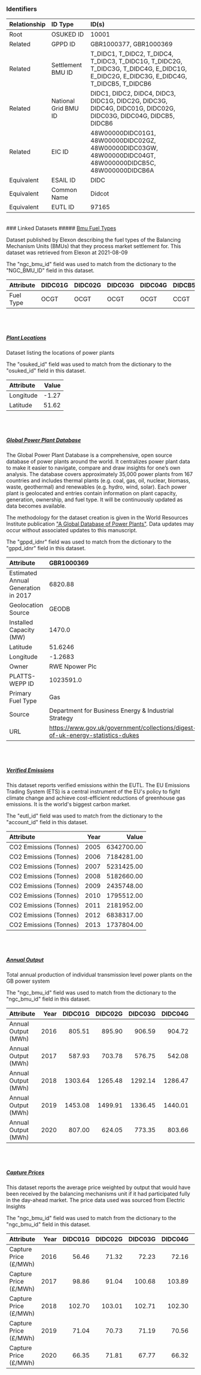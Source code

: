 ### Identifiers

| Relationship   | ID Type              | ID(s)                                                                                                                                  |
|:---------------|:---------------------|:---------------------------------------------------------------------------------------------------------------------------------------|
| Root           | OSUKED ID            | 10001                                                                                                                                  |
| Related        | GPPD ID              | GBR1000377, GBR1000369                                                                                                                 |
| Related        | Settlement BMU ID    | T_DIDC1, T_DIDC2, T_DIDC4, T_DIDC3, T_DIDC1G, T_DIDC2G, T_DIDC3G, T_DIDC4G, E_DIDC1G, E_DIDC2G, E_DIDC3G, E_DIDC4G, T_DIDCB5, T_DIDCB6 |
| Related        | National Grid BMU ID | DIDC1, DIDC2, DIDC4, DIDC3, DIDC1G, DIDC2G, DIDC3G, DIDC4G, DIDC01G, DIDC02G, DIDC03G, DIDC04G, DIDCB5, DIDCB6                         |
| Related        | EIC ID               | 48W00000DIDC01G1, 48W00000DIDC02GZ, 48W00000DIDC03GW, 48W00000DIDC04GT, 48W000000DIDCB5C, 48W000000DIDCB6A                             |
| Equivalent     | ESAIL ID             | DIDC                                                                                                                                   |
| Equivalent     | Common Name          | Didcot                                                                                                                                 |
| Equivalent     | EUTL ID              | 97165                                                                                                                                  |

<br>
### Linked Datasets
##### <a href="https://raw.githubusercontent.com/OSUKED/Dictionary-Datasets/main/datasets/bmu-fuel-types/datapackage.json">Bmu Fuel Types</a>

Dataset published by Elexon describing the fuel types of the Balancing Mechanism Units (BMUs) that they process market settlement for. This dataset was retrieved from Elexon at 2021-08-09

The "ngc_bmu_id" field was used to match from the dictionary to the "NGC_BMU_ID" field in this dataset.

| Attribute   | DIDC01G   | DIDC02G   | DIDC03G   | DIDC04G   | DIDCB5   | DIDCB6   |
|:------------|:----------|:----------|:----------|:----------|:---------|:---------|
| Fuel Type   | OCGT      | OCGT      | OCGT      | OCGT      | CCGT     | CCGT     |

<br><br>
##### <a href="https://raw.githubusercontent.com/OSUKED/Dictionary-Datasets/main/datasets/plant-locations/datapackage.json">Plant Locations</a>

Dataset listing the locations of power plants

The "osuked_id" field was used to match from the dictionary to the "osuked_id" field in this dataset.

| Attribute   |   Value |
|:------------|--------:|
| Longitude   |   -1.27 |
| Latitude    |   51.62 |

<br><br>
##### <a href="https://raw.githubusercontent.com/OSUKED/Dictionary-Datasets/main/datasets/global-power-plant-database/datapackage.json">Global Power Plant Database</a>

The Global Power Plant Database is a comprehensive, open source database of power plants around the world. It centralizes power plant data to make it easier to navigate, compare and draw insights for one’s own analysis. The database covers approximately 35,000 power plants from 167 countries and includes thermal plants (e.g. coal, gas, oil, nuclear, biomass, waste, geothermal) and renewables (e.g. hydro, wind, solar). Each power plant is geolocated and entries contain information on plant capacity, generation, ownership, and fuel type. It will be continuously updated as data becomes available. 

The methodology for the dataset creation is given in the World Resources Institute publication ["A Global Database of Power Plants"](https://www.wri.org/research/global-database-power-plants). Data updates may occur without associated updates to this manuscript.

The "gppd_idnr" field was used to match from the dictionary to the "gppd_idnr" field in this dataset.

| Attribute                           | GBR1000369                                                                     | GBR1000377                                                                     |
|:------------------------------------|:-------------------------------------------------------------------------------|:-------------------------------------------------------------------------------|
| Estimated Annual Generation in 2017 | 6820.88                                                                        | 464.0                                                                          |
| Geolocation Source                  | GEODB                                                                          | GEODB                                                                          |
| Installed Capacity (MW)             | 1470.0                                                                         | 100.0                                                                          |
| Latitude                            | 51.6246                                                                        | 51.6246                                                                        |
| Longitude                           | -1.2683                                                                        | -1.2683                                                                        |
| Owner                               | RWE Npower Plc                                                                 | RWE Npower Plc                                                                 |
| PLATTS-WEPP ID                      | 1023591.0                                                                      | NaN                                                                            |
| Primary Fuel Type                   | Gas                                                                            | Gas                                                                            |
| Source                              | Department for Business Energy & Industrial Strategy                           | Department for Business Energy & Industrial Strategy                           |
| URL                                 | https://www.gov.uk/government/collections/digest-of-uk-energy-statistics-dukes | https://www.gov.uk/government/collections/digest-of-uk-energy-statistics-dukes |

<br><br>
##### <a href="https://raw.githubusercontent.com/OSUKED/Dictionary-Datasets/main/datasets/verified-emissions/datapackage.json">Verified Emissions</a>

This dataset reports verified emissions within the EUTL. The EU Emissions Trading System (ETS) is a central instrument of the EU's policy to fight climate change and achieve cost-efficient reductions of greenhouse gas emissions. It is the world's biggest carbon market.

The "eutl_id" field was used to match from the dictionary to the "account_id" field in this dataset.

| Attribute              |   Year |      Value |
|:-----------------------|-------:|-----------:|
| CO2 Emissions (Tonnes) |   2005 | 6342700.00 |
| CO2 Emissions (Tonnes) |   2006 | 7184281.00 |
| CO2 Emissions (Tonnes) |   2007 | 5231425.00 |
| CO2 Emissions (Tonnes) |   2008 | 5182660.00 |
| CO2 Emissions (Tonnes) |   2009 | 2435748.00 |
| CO2 Emissions (Tonnes) |   2010 | 1795512.00 |
| CO2 Emissions (Tonnes) |   2011 | 2181952.00 |
| CO2 Emissions (Tonnes) |   2012 | 6838317.00 |
| CO2 Emissions (Tonnes) |   2013 | 1737804.00 |

<br><br>
##### <a href="https://raw.githubusercontent.com/OSUKED/Dictionary-Datasets/main/datasets/annual-output/datapackage.json">Annual Output</a>

Total annual production of individual transmission level power plants on the GB power system

The "ngc_bmu_id" field was used to match from the dictionary to the "ngc_bmu_id" field in this dataset.

| Attribute           |   Year |   DIDC01G |   DIDC02G |   DIDC03G |   DIDC04G |     DIDCB5 |     DIDCB6 |
|:--------------------|-------:|----------:|----------:|----------:|----------:|-----------:|-----------:|
| Annual Output (MWh) |   2016 |    805.51 |    895.90 |    906.59 |    904.72 | 3740564.95 | 2394716.10 |
| Annual Output (MWh) |   2017 |    587.93 |    703.78 |    576.75 |    542.08 | 3708766.45 | 2757882.40 |
| Annual Output (MWh) |   2018 |   1303.64 |   1265.48 |   1292.14 |   1286.47 | 3323661.45 | 2702690.75 |
| Annual Output (MWh) |   2019 |   1453.08 |   1499.91 |   1336.45 |   1440.01 | 4285470.60 | 2092243.40 |
| Annual Output (MWh) |   2020 |    807.00 |    624.05 |    773.35 |    803.66 | 2676611.45 | 1968618.25 |

<br><br>
##### <a href="https://raw.githubusercontent.com/OSUKED/Dictionary-Datasets/main/datasets/capture-prices/datapackage.json">Capture Prices</a>

This dataset reports the average price weighted by output that would have been received by the balancing mechanisms unit if it had participated fully in the day-ahead market. The price data used was sourced from Electric Insights

The "ngc_bmu_id" field was used to match from the dictionary to the "ngc_bmu_id" field in this dataset.

| Attribute             |   Year |   DIDC01G |   DIDC02G |   DIDC03G |   DIDC04G |   DIDCB5 |   DIDCB6 |
|:----------------------|-------:|----------:|----------:|----------:|----------:|---------:|---------:|
| Capture Price (£/MWh) |   2016 |     56.46 |     71.32 |     72.23 |     72.16 |    41.98 |    41.93 |
| Capture Price (£/MWh) |   2017 |     98.86 |     91.04 |    100.68 |    103.89 |    47.52 |    47.94 |
| Capture Price (£/MWh) |   2018 |    102.70 |    103.01 |    102.71 |    102.30 |    60.27 |    61.00 |
| Capture Price (£/MWh) |   2019 |     71.04 |     70.73 |     71.19 |     70.56 |    44.50 |    46.14 |
| Capture Price (£/MWh) |   2020 |     66.35 |     71.81 |     67.77 |     66.32 |    41.10 |    41.88 |
